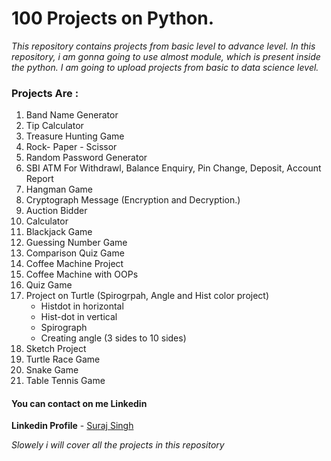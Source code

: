 
# 100 Projects on Python.

*This repository contains projects from basic level to advance level. In this repository, i am gonna going to use almost module, which is present inside the python. I am going to upload projects from basic  to data science level.*

### Projects Are :

1. Band Name Generator
2. Tip Calculator
3. Treasure Hunting Game
4. Rock- Paper - Scissor
5. Random Password Generator
6. SBI ATM For Withdrawl, Balance Enquiry, Pin Change, Deposit, Account Report
7. Hangman Game
8. Cryptograph Message (Encryption and Decryption.)
9. Auction Bidder
10. Calculator
11. Blackjack Game
12. Guessing Number Game
13. Comparison Quiz Game
14. Coffee Machine Project
15. Coffee Machine with OOPs
16. Quiz Game
17. Project on Turtle (Spirogrpah, Angle and Hist color project)
    - Histdot in horizontal
    - Hist-dot in vertical
    - Spirograph
    - Creating angle (3 sides to 10 sides)
18. Sketch Project
19. Turtle Race Game
20. Snake Game
21. Table Tennis Game


#### You can contact on me Linkedin
**Linkedin Profile** - [Suraj Singh](https://www.linkedin.com/in/suraj-singh-b869a4246/)

*Slowely i will cover all the projects in this repository*
